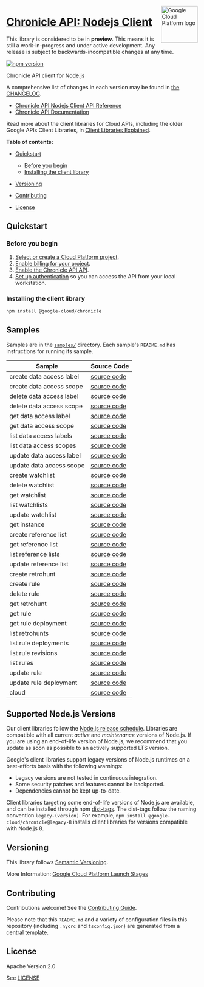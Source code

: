 [//]: # "This README.md file is auto-generated, all changes to this file will be lost."
[//]: # "The comments you see below are used to generate those parts of the template in later states."
<img src="https://avatars2.githubusercontent.com/u/2810941?v=3&s=96" alt="Google Cloud Platform logo" title="Google Cloud Platform" align="right" height="96" width="96"/>

# [Chronicle API: Nodejs Client][homepage]

This library is considered to be in **preview**. This means it is still a
work-in-progress and under active development. Any release is subject to
backwards-incompatible changes at any time.

[![npm version](https://img.shields.io/npm/v/@google-cloud/chronicle.svg)](https://www.npmjs.org/package/@google-cloud/chronicle)

Chronicle API client for Node.js

[//]: # "partials.introduction"

A comprehensive list of changes in each version may be found in
[the CHANGELOG][homepage_changelog].

* [Chronicle API Nodejs Client API Reference](https://cloud.google.com/nodejs/docs/reference/chronicle/latest)
* [Chronicle API Documentation](https://cloud.google.com/chronicle/docs/secops/secops-overview)

Read more about the client libraries for Cloud APIs, including the older
Google APIs Client Libraries, in [Client Libraries Explained][explained].

[explained]: https://cloud.google.com/apis/docs/client-libraries-explained

**Table of contents:**

* [Quickstart](#quickstart)
  * [Before you begin](#before-you-begin)
  * [Installing the client library](#installing-the-client-library)

* [Versioning](#versioning)
* [Contributing](#contributing)
* [License](#license)

## Quickstart
### Before you begin

1.  [Select or create a Cloud Platform project][projects].
1.  [Enable billing for your project][billing].
1.  [Enable the Chronicle API API][enable_api].
1.  [Set up authentication][auth] so you can access the
    API from your local workstation.
### Installing the client library

```bash
npm install @google-cloud/chronicle
```

[//]: # "partials.body"

## Samples

Samples are in the [`samples/`][homepage_samples] directory. Each sample's `README.md` has instructions for running its sample.

| Sample                      | Source Code                       |
| --------------------------- | --------------------------------- |
| create data access label | [source code](https://github.com/googleapis/google-cloud-node/blob/main/packages/google-cloud-chronicle/samples/generated/v1/data_access_control_service.create_data_access_label.js) |
| create data access scope | [source code](https://github.com/googleapis/google-cloud-node/blob/main/packages/google-cloud-chronicle/samples/generated/v1/data_access_control_service.create_data_access_scope.js) |
| delete data access label | [source code](https://github.com/googleapis/google-cloud-node/blob/main/packages/google-cloud-chronicle/samples/generated/v1/data_access_control_service.delete_data_access_label.js) |
| delete data access scope | [source code](https://github.com/googleapis/google-cloud-node/blob/main/packages/google-cloud-chronicle/samples/generated/v1/data_access_control_service.delete_data_access_scope.js) |
| get data access label | [source code](https://github.com/googleapis/google-cloud-node/blob/main/packages/google-cloud-chronicle/samples/generated/v1/data_access_control_service.get_data_access_label.js) |
| get data access scope | [source code](https://github.com/googleapis/google-cloud-node/blob/main/packages/google-cloud-chronicle/samples/generated/v1/data_access_control_service.get_data_access_scope.js) |
| list data access labels | [source code](https://github.com/googleapis/google-cloud-node/blob/main/packages/google-cloud-chronicle/samples/generated/v1/data_access_control_service.list_data_access_labels.js) |
| list data access scopes | [source code](https://github.com/googleapis/google-cloud-node/blob/main/packages/google-cloud-chronicle/samples/generated/v1/data_access_control_service.list_data_access_scopes.js) |
| update data access label | [source code](https://github.com/googleapis/google-cloud-node/blob/main/packages/google-cloud-chronicle/samples/generated/v1/data_access_control_service.update_data_access_label.js) |
| update data access scope | [source code](https://github.com/googleapis/google-cloud-node/blob/main/packages/google-cloud-chronicle/samples/generated/v1/data_access_control_service.update_data_access_scope.js) |
| create watchlist | [source code](https://github.com/googleapis/google-cloud-node/blob/main/packages/google-cloud-chronicle/samples/generated/v1/entity_service.create_watchlist.js) |
| delete watchlist | [source code](https://github.com/googleapis/google-cloud-node/blob/main/packages/google-cloud-chronicle/samples/generated/v1/entity_service.delete_watchlist.js) |
| get watchlist | [source code](https://github.com/googleapis/google-cloud-node/blob/main/packages/google-cloud-chronicle/samples/generated/v1/entity_service.get_watchlist.js) |
| list watchlists | [source code](https://github.com/googleapis/google-cloud-node/blob/main/packages/google-cloud-chronicle/samples/generated/v1/entity_service.list_watchlists.js) |
| update watchlist | [source code](https://github.com/googleapis/google-cloud-node/blob/main/packages/google-cloud-chronicle/samples/generated/v1/entity_service.update_watchlist.js) |
| get instance | [source code](https://github.com/googleapis/google-cloud-node/blob/main/packages/google-cloud-chronicle/samples/generated/v1/instance_service.get_instance.js) |
| create reference list | [source code](https://github.com/googleapis/google-cloud-node/blob/main/packages/google-cloud-chronicle/samples/generated/v1/reference_list_service.create_reference_list.js) |
| get reference list | [source code](https://github.com/googleapis/google-cloud-node/blob/main/packages/google-cloud-chronicle/samples/generated/v1/reference_list_service.get_reference_list.js) |
| list reference lists | [source code](https://github.com/googleapis/google-cloud-node/blob/main/packages/google-cloud-chronicle/samples/generated/v1/reference_list_service.list_reference_lists.js) |
| update reference list | [source code](https://github.com/googleapis/google-cloud-node/blob/main/packages/google-cloud-chronicle/samples/generated/v1/reference_list_service.update_reference_list.js) |
| create retrohunt | [source code](https://github.com/googleapis/google-cloud-node/blob/main/packages/google-cloud-chronicle/samples/generated/v1/rule_service.create_retrohunt.js) |
| create rule | [source code](https://github.com/googleapis/google-cloud-node/blob/main/packages/google-cloud-chronicle/samples/generated/v1/rule_service.create_rule.js) |
| delete rule | [source code](https://github.com/googleapis/google-cloud-node/blob/main/packages/google-cloud-chronicle/samples/generated/v1/rule_service.delete_rule.js) |
| get retrohunt | [source code](https://github.com/googleapis/google-cloud-node/blob/main/packages/google-cloud-chronicle/samples/generated/v1/rule_service.get_retrohunt.js) |
| get rule | [source code](https://github.com/googleapis/google-cloud-node/blob/main/packages/google-cloud-chronicle/samples/generated/v1/rule_service.get_rule.js) |
| get rule deployment | [source code](https://github.com/googleapis/google-cloud-node/blob/main/packages/google-cloud-chronicle/samples/generated/v1/rule_service.get_rule_deployment.js) |
| list retrohunts | [source code](https://github.com/googleapis/google-cloud-node/blob/main/packages/google-cloud-chronicle/samples/generated/v1/rule_service.list_retrohunts.js) |
| list rule deployments | [source code](https://github.com/googleapis/google-cloud-node/blob/main/packages/google-cloud-chronicle/samples/generated/v1/rule_service.list_rule_deployments.js) |
| list rule revisions | [source code](https://github.com/googleapis/google-cloud-node/blob/main/packages/google-cloud-chronicle/samples/generated/v1/rule_service.list_rule_revisions.js) |
| list rules | [source code](https://github.com/googleapis/google-cloud-node/blob/main/packages/google-cloud-chronicle/samples/generated/v1/rule_service.list_rules.js) |
| update rule | [source code](https://github.com/googleapis/google-cloud-node/blob/main/packages/google-cloud-chronicle/samples/generated/v1/rule_service.update_rule.js) |
| update rule deployment | [source code](https://github.com/googleapis/google-cloud-node/blob/main/packages/google-cloud-chronicle/samples/generated/v1/rule_service.update_rule_deployment.js) |
| cloud | [source code](https://github.com/googleapis/google-cloud-node/blob/main/packages/google-cloud-chronicle/samples/generated/v1/snippet_metadata_google.cloud.chronicle.v1.json) |


## Supported Node.js Versions

Our client libraries follow the [Node.js release schedule](https://github.com/nodejs/release#release-schedule).
Libraries are compatible with all current _active_ and _maintenance_ versions of
Node.js.
If you are using an end-of-life version of Node.js, we recommend that you update
as soon as possible to an actively supported LTS version.

Google's client libraries support legacy versions of Node.js runtimes on a
best-efforts basis with the following warnings:

* Legacy versions are not tested in continuous integration.
* Some security patches and features cannot be backported.
* Dependencies cannot be kept up-to-date.

Client libraries targeting some end-of-life versions of Node.js are available, and
can be installed through npm [dist-tags](https://docs.npmjs.com/cli/dist-tag).
The dist-tags follow the naming convention `legacy-(version)`.
For example, `npm install @google-cloud/chronicle@legacy-8` installs client libraries
for versions compatible with Node.js 8.

## Versioning

This library follows [Semantic Versioning](http://semver.org/).

More Information: [Google Cloud Platform Launch Stages][launch_stages]

[launch_stages]: https://cloud.google.com/terms/launch-stages

## Contributing

Contributions welcome! See the [Contributing Guide](https://github.com/googleapis/google-cloud-node/blob/main/packages/google-cloud-chronicle/CONTRIBUTING.md).

Please note that this `README.md`
and a variety of configuration files in this repository (including `.nycrc` and `tsconfig.json`)
are generated from a central template.

## License

Apache Version 2.0

See [LICENSE](https://github.com/googleapis/google-cloud-node/blob/main/packages/google-cloud-chronicle/LICENSE)

[shell_img]: https://gstatic.com/cloudssh/images/open-btn.png
[projects]: https://console.cloud.google.com/project
[billing]: https://support.google.com/cloud/answer/6293499#enable-billing
[enable_api]: https://console.cloud.google.com/flows/enableapi?apiid=chronicle.googleapis.com
[auth]: https://cloud.google.com/docs/authentication/external/set-up-adc-local
[homepage_samples]: https://github.com/googleapis/google-cloud-node/blob/main/packages/google-cloud-chronicle/samples
[homepage_changelog]: https://github.com/googleapis/google-cloud-node/blob/main/packages/google-cloud-chronicle/CHANGELOG.md
[homepage]: https://github.com/googleapis/google-cloud-node/blob/main/packages/google-cloud-chronicle
